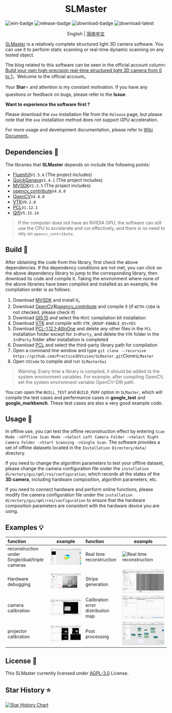 <h1 align="center">
  SLMaster
</h1>

![win-badge] ![release-badge] ![download-badge] ![download-latest]

[win-badge]: https://github.com/Practice3DVision/SLMaster/workflows/Windows/badge.svg  "Windows"
[win-link]: https://github.com/Practice3DVision/SLMaster/actions/workflows/windows.yml  "Windows"
[release-badge]: https://img.shields.io/github/release/Practice3DVision/SLMaster.svg "Release status"
[release-link]: https://github.com/Practice3DVision/SLMaster/releases "Release status"
[download-badge]: https://img.shields.io/github/downloads/Practice3DVision/SLMaster/total.svg "Download status"
[download-link]: https://github.com/Practice3DVision/SLMaster/releases/latest "Download status"
[download-latest]: https://img.shields.io/github/downloads/Practice3DVision/SLMaster/latest/total.svg "latest status"

<p align="center">
English | <a href="README_CH.md">简体中文</a>
</p>

[SLMaster](https://github.com/Practice3DVision/SLMaster) is a relatively complete structured light 3D camera software. You can use it to perform static scanning or real-time dynamic scanning on any tested object.

The blog related to this software can be seen in the official account column: [Build your own high-precision real-time structured light 3D camera from 0 to 1](https://mp.weixin.qq.com/s/E8K3892eNVJfgpMUHtf9Lw)，Welcome to the official account。

Your **Star**⭐ and attention is my constant motivation. If you have any questions or feedback on bugs, please refer to the **Issue**.

**Want to experience the software first ?**

Please download the `exe` installation file from the `Release` page, but please note that the `exe` installation method does not support GPU acceleration.

For more usage and development documentation, please refer to [Wiki Document](https://github.com/Practice3DVision/SLMaster/wiki)。

## Dependencies 🍁
The libraries that **SLMaster** depends on include the following points:
- [FluentUI](https://github.com/Practice3DVision/SLMaster/tree/master/FluentUI)`V1.5.6` (The project includes)
- [QuickQanava](https://github.com/cneben/QuickQanava/tree/2.4.1)`V2.4.1` (The project includes)
- [MVSDK](https://www.irayple.com/cn/serviceSupport/downloadCenter/18?p=17)`V2.3.5` (The project includes)
- [opencv_contribute](https://github.com/opencv/opencv_contrib.git)`V4.8.0`
- [OpenCV](https://github.com/opencv/opencv.git)`V4.8.0`
- [VTK](https://github.com/Kitware/VTK/tree/v9.2.0)`V9.2.0`
- [PCL](https://github.com/PointCloudLibrary/pcl/tree/pcl-1.12.1)`V1.12.1`
- [Qt5](https://doc.qt.io/qt-5/index.html)`V5.15.14`

> If the computer does not have an NVIDIA GPU, the software can still use the CPU to accelerate and run effectively, and there is no need to rely on `opencv_contribute`.

## Build 🚀
After obtaining the code from this library, first check the above dependencies. If the dependency conditions are not met, you can click on the above dependency library to jump to the corresponding library, then download its code and compile it. Taking the environment where none of the above libraries have been compiled and installed as an example, the compilation order is as follows:

1. Download [MVSDK](https://www.irayple.com/cn/serviceSupport/downloadCenter/18?p=17) and install it。
2. Download [OpenCV](https://github.com/opencv/opencv.git)和[opencv_contribute](https://github.com/opencv/opencv_contrib.git) and compile it (if `WITH-CUDA` is not checked, please check it)
3. Download [Qt5.15](https://doc.qt.io/qt-5/index.html) and select the `MSVC` compilation kit installation
4. Download [VTK](https://github.com/Kitware/VTK/tree/v9.2.0) and compile with `VTK_GROUP-ENABLE_Qt=YES`
5. Download [PCL-1.12.1-AllInOne](https://github.com/PointCloudLibrary/pcl/releases) and delete any other files in the `PCL` installation folder except for `3rdParty`, and delete the `VTK` folder in the `3rdParty` folder after installation is completed
6. Download [PCL](https://github.com/PointCloudLibrary/pcl/tree/pcl-1.12.1) and select the third-party library path for compilation
7. Open a command line window and type `git clone --recursive https://github.com/Practice3DVision/SLMaster.git`Clone`SLMaster`
8. Open `VSCode` to compile and run `SLMasterGui`

> Warning:
> Every time a library is compiled, it should be added to the system environment variables. For example, after compiling OpenCV, set the system environment variable OpenCV-DIR path.


You can open the `BUILL_TEST` and `BUILD_PERF` option in `SLMaster`, which will compile the test cases and perfermance cases in **google_test** and **google_markbench**. These test cases are also a very good example code.
## Usage 🌈

In offline use, you can test the offline reconstruction effect by entering `Scan Mode ->Offline Scan Mode ->Select Left Camera Folder ->Select Right Camera Folder ->Start Scanning ->Single Scan`. The software provides a set of offline datasets located in the `Installation Directory/data/` directory.

If you need to change the algorithm parameters to test your offline dataset, please change the camera configuration file under the `installation directory/gui/qml/res/configuration`, which records all the states of the **3D camera**, including hardware composition, algorithm parameters, etc.

If you need to connect hardware and perform online functions, please modify the camera configuration file under the `installation directory/gui/qml/res/configuration` to ensure that the hardware composition parameters are consistent with the hardware device you are using.
## Examples  💡

|function|example|function|example|
|:-|-|:-|-|
|reconstruction under Single/dual/triple cameras|![reconstruction under Single/dual/triple cameras](doc/online_scan.png)|Real time reconstruction|![Real time reconstruction](doc/04.gif)|
|Hardware debugging|![Hardware debugging](doc/tenline.png)|Stripe generation|![Stripe generation](doc/stripe_create.png)|
|camera calibration|![camera calibration](doc/calibration.png)|Calibration error distribution map|![Calibration error distribution map](doc/error_distribute.png)|
|projector calibration|![projector calibration](doc/online_calinbration.png)|Post processing|![Post processing](doc/post_process.png)|

## License 📕

This SLMaster currently licensed under [AGPL-3.0](./LICENSE) License.

## Star History ⭐

[![Star History Chart](https://api.star-history.com/svg?repos=Practice3DVision/SLMaster&type=Date)](https://star-history.com/#Practice3DVision/SLMaster&Date)